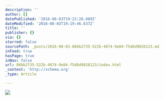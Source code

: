 ```yaml
---
description: ''
author: []
datePublished: '2016-08-03T19:22:28.089Z'
dateModified: '2016-08-03T19:19:46.637Z'
title: ''
publisher: {}
via: {}
starred: false
sourcePath: _posts/2016-08-03-86bb2735-522b-4674-9e84-f5d6d9026123.md
inFeed: true
hasPage: true
inNav: false
url: 86bb2735-522b-4674-9e84-f5d6d9026123/index.html
_context: 'http://schema.org'
_type: Article

---
```

![](https://the-grid-user-content.s3-us-west-2.amazonaws.com/b72d453d-046b-4a38-96a8-d71334ace542.png)